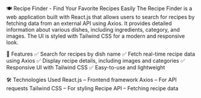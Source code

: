 🍽️ Recipe Finder - Find Your Favorite Recipes Easily
The Recipe Finder is a web application built with React.js that allows users to search for recipes by fetching data from an external API using Axios. It provides detailed information about various dishes, including ingredients, category, and images. The UI is styled with Tailwind CSS for a modern and responsive look.

🚀 Features
✅ Search for recipes by dish name
✅ Fetch real-time recipe data using Axios
✅ Display recipe details, including images and categories
✅ Responsive UI with Tailwind CSS
✅ Easy-to-use and lightweight

🛠️ Technologies Used
React.js – Frontend framework
Axios – For API requests
Tailwind CSS – For styling
Recipe API – Fetching recipe data
